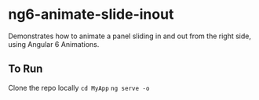 # ng6-animate-slide-inout
Demonstrates how to animate a panel sliding in and out from the right side,
using Angular 6 Animations.

## To Run
Clone the repo locally
`cd MyApp`
`ng serve -o`
